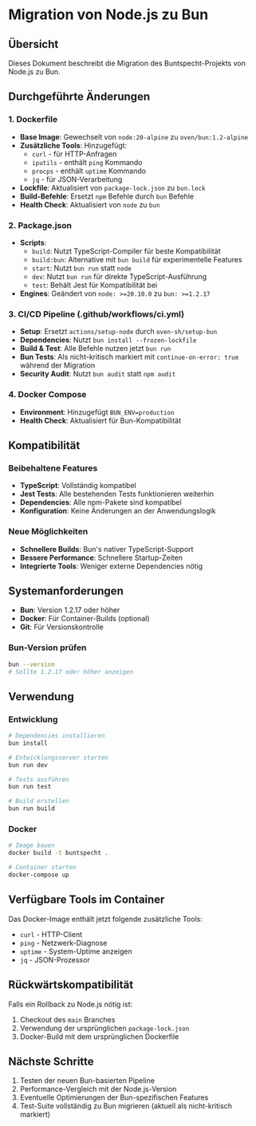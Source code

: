 # Migration von Node.js zu Bun

## Übersicht

Dieses Dokument beschreibt die Migration des Buntspecht-Projekts von Node.js zu Bun.

## Durchgeführte Änderungen

### 1. Dockerfile
- **Base Image**: Gewechselt von `node:20-alpine` zu `oven/bun:1.2-alpine`
- **Zusätzliche Tools**: Hinzugefügt:
  - `curl` - für HTTP-Anfragen
  - `iputils` - enthält `ping` Kommando
  - `procps` - enthält `uptime` Kommando  
  - `jq` - für JSON-Verarbeitung
- **Lockfile**: Aktualisiert von `package-lock.json` zu `bun.lock`
- **Build-Befehle**: Ersetzt `npm` Befehle durch `bun` Befehle
- **Health Check**: Aktualisiert von `node` zu `bun`

### 2. Package.json
- **Scripts**: 
  - `build`: Nutzt TypeScript-Compiler für beste Kompatibilität
  - `build:bun`: Alternative mit `bun build` für experimentelle Features
  - `start`: Nutzt `bun run` statt `node`
  - `dev`: Nutzt `bun run` für direkte TypeScript-Ausführung
  - `test`: Behält Jest für Kompatibilität bei
- **Engines**: Geändert von `node: >=20.10.0` zu `bun: >=1.2.17`

### 3. CI/CD Pipeline (.github/workflows/ci.yml)
- **Setup**: Ersetzt `actions/setup-node` durch `oven-sh/setup-bun`
- **Dependencies**: Nutzt `bun install --frozen-lockfile`
- **Build & Test**: Alle Befehle nutzen jetzt `bun run`
- **Bun Tests**: Als nicht-kritisch markiert mit `continue-on-error: true` während der Migration
- **Security Audit**: Nutzt `bun audit` statt `npm audit`

### 4. Docker Compose
- **Environment**: Hinzugefügt `BUN_ENV=production`
- **Health Check**: Aktualisiert für Bun-Kompatibilität

## Kompatibilität

### Beibehaltene Features
- **TypeScript**: Vollständig kompatibel
- **Jest Tests**: Alle bestehenden Tests funktionieren weiterhin
- **Dependencies**: Alle npm-Pakete sind kompatibel
- **Konfiguration**: Keine Änderungen an der Anwendungslogik

### Neue Möglichkeiten
- **Schnellere Builds**: Bun's nativer TypeScript-Support
- **Bessere Performance**: Schnellere Startup-Zeiten
- **Integrierte Tools**: Weniger externe Dependencies nötig

## Systemanforderungen

- **Bun**: Version 1.2.17 oder höher
- **Docker**: Für Container-Builds (optional)
- **Git**: Für Versionskontrolle

### Bun-Version prüfen
```bash
bun --version
# Sollte 1.2.17 oder höher anzeigen
```

## Verwendung

### Entwicklung
```bash
# Dependencies installieren
bun install

# Entwicklungsserver starten
bun run dev

# Tests ausführen
bun run test

# Build erstellen
bun run build
```

### Docker
```bash
# Image bauen
docker build -t buntspecht .

# Container starten
docker-compose up
```

## Verfügbare Tools im Container

Das Docker-Image enthält jetzt folgende zusätzliche Tools:
- `curl` - HTTP-Client
- `ping` - Netzwerk-Diagnose
- `uptime` - System-Uptime anzeigen
- `jq` - JSON-Prozessor

## Rückwärtskompatibilität

Falls ein Rollback zu Node.js nötig ist:
1. Checkout des `main` Branches
2. Verwendung der ursprünglichen `package-lock.json`
3. Docker-Build mit dem ursprünglichen Dockerfile

## Nächste Schritte

1. Testen der neuen Bun-basierten Pipeline
2. Performance-Vergleich mit der Node.js-Version
3. Eventuelle Optimierungen der Bun-spezifischen Features
4. Test-Suite vollständig zu Bun migrieren (aktuell als nicht-kritisch markiert)